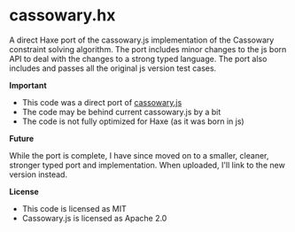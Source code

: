 cassowary.hx
============

A direct Haxe port of the cassowary.js implementation of the Cassowary constraint solving algorithm. The port includes minor changes to the js born API to deal with the changes to a strong typed language. The port also includes and passes all the original js version test cases.

**Important**

- This code was a direct port of [cassowary.js](https://github.com/slightlyoff/cassowary.js/) 
- The code may be behind current cassowary.js by a bit
- The code is not fully optimized for Haxe (as it was born in js)

**Future**

While the port is complete, I have since moved on to a smaller, cleaner, stronger typed port and implementation. When uploaded, I'll link to the new version instead.

**License**

- This code is licensed as MIT
- Cassowary.js is licensed as Apache 2.0
